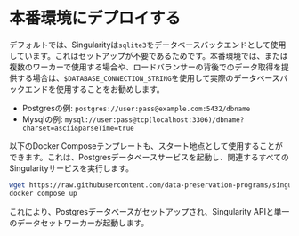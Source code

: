 # 本番環境にデプロイする

デフォルトでは、Singularityは`sqlite3`をデータベースバックエンドとして使用しています。これはセットアップが不要であるためです。本番環境では、または複数のワーカーで使用する場合や、ロードバランサーの背後でのデータ取得を提供する場合は、`$DATABASE_CONNECTION_STRING`を使用して実際のデータベースバックエンドを使用することをお勧めします。

* Postgresの例: `postgres://user:pass@example.com:5432/dbname`
* Mysqlの例: `mysql://user:pass@tcp(localhost:3306)/dbname?charset=ascii&parseTime=true`

以下のDocker Composeテンプレートも、スタート地点として使用することができます。これは、Postgresデータベースサービスを起動し、関連するすべてのSingularityサービスを実行します。

```bash
wget https://raw.githubusercontent.com/data-preservation-programs/singularity/main/docker-compose.yml
docker compose up
```

これにより、Postgresデータベースがセットアップされ、Singularity APIと単一のデータセットワーカーが起動します。